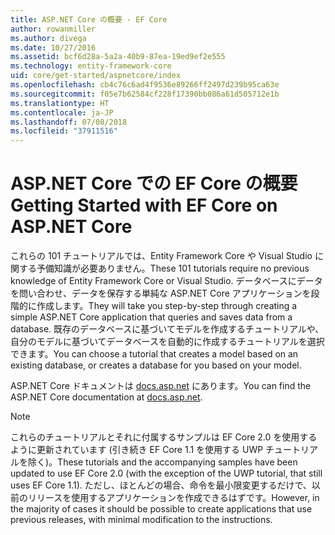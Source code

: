 ```yaml
---
title: ASP.NET Core の概要 - EF Core
author: rowanmiller
ms.author: divega
ms.date: 10/27/2016
ms.assetid: bcf6d28a-5a2a-40b9-87ea-19ed9ef2e555
ms.technology: entity-framework-core
uid: core/get-started/aspnetcore/index
ms.openlocfilehash: cb4c76c6ad4f9536e89266ff2497d239b95ca63e
ms.sourcegitcommit: f05e7b62584cf228f17390bb086a61d505712e1b
ms.translationtype: HT
ms.contentlocale: ja-JP
ms.lasthandoff: 07/08/2018
ms.locfileid: "37911516"
---
```

# <a name="getting-started-with-ef-core-on-aspnet-core"></a><span data-ttu-id="1dd64-102">ASP.NET Core での EF Core の概要</span><span class="sxs-lookup"><span data-stu-id="1dd64-102">Getting Started with EF Core on ASP.NET Core</span></span>

<span data-ttu-id="1dd64-103">これらの 101 チュートリアルでは、Entity Framework Core や Visual Studio に関する予備知識が必要ありません。</span><span class="sxs-lookup"><span data-stu-id="1dd64-103">These 101 tutorials require no previous knowledge of Entity Framework Core or Visual Studio.</span></span> <span data-ttu-id="1dd64-104">データベースにデータを問い合わせ、データを保存する単純な ASP.NET Core アプリケーションを段階的に作成します。</span><span class="sxs-lookup"><span data-stu-id="1dd64-104">They will take you step-by-step through creating a simple ASP.NET Core application that queries and saves data from a database.</span></span> <span data-ttu-id="1dd64-105">既存のデータベースに基づいてモデルを作成するチュートリアルや、自分のモデルに基づいてデータベースを自動的に作成するチュートリアルを選択できます。</span><span class="sxs-lookup"><span data-stu-id="1dd64-105">You can choose a tutorial that creates a model based on an existing database, or creates a database for you based on your model.</span></span>

<span data-ttu-id="1dd64-106">ASP.NET Core ドキュメントは [docs.asp.net](https://docs.asp.net) にあります。</span><span class="sxs-lookup"><span data-stu-id="1dd64-106">You can find the ASP.NET Core documentation at [docs.asp.net](https://docs.asp.net).</span></span>

> [!NOTE]  
> <span data-ttu-id="1dd64-107">これらのチュートリアルとそれに付属するサンプルは EF Core 2.0 を使用するように更新されています (引き続き EF Core 1.1 を使用する UWP チュートリアルを除く)。</span><span class="sxs-lookup"><span data-stu-id="1dd64-107">These tutorials and the accompanying samples have been updated to use EF Core 2.0 (with the exception of the UWP tutorial, that still uses EF Core 1.1).</span></span> <span data-ttu-id="1dd64-108">ただし、ほとんどの場合、命令を最小限変更するだけで、以前のリリースを使用するアプリケーションを作成できるはずです。</span><span class="sxs-lookup"><span data-stu-id="1dd64-108">However, in the majority of cases it should be possible to create applications that use previous releases, with minimal modification to the instructions.</span></span>
